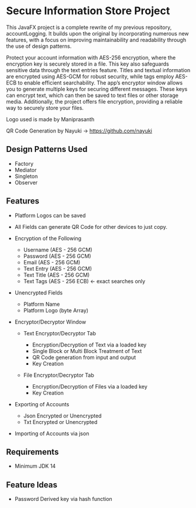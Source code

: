 # Secure Information Store Project


This JavaFX project is a complete rewrite of my previous repository, 
accountLogging. 
It builds upon the 
original by incorporating numerous new features, with a focus on
improving maintainability and readability through the use of design patterns.

Protect your account information with AES-256 encryption, 
where the encryption key is securely stored in a file. 
This key also safeguards sensitive data through the text 
entries feature. Titles and textual information are encrypted 
using AES-GCM for robust security, while tags employ AES-ECB to 
enable efficient searchability. The app’s encryptor window allows you to 
generate multiple keys for securing different messages. 
These keys can encrypt text, which can then be saved to text files or other storage media.
Additionally, the project offers file encryption, providing a reliable way to securely store your files.


Logo used is made by Maniprasanth

QR Code Generation by Nayuki -> https://github.com/nayuki

## Design Patterns Used

- Factory
- Mediator
- Singleton
- Observer


## Features


- Platform Logos can be saved
- All Fields can generate QR Code for other devices to just copy.
- Encryption of the Following

    - Username (AES - 256 GCM)
    - Password (AES - 256 GCM)
    - Email (AES - 256 GCM)
    - Text Entry (AES - 256 GCM)
    - Text Title (AES - 256 GCM)
    - Text Tags (AES - 256 ECB) <- exact searches only
  

- Unencrypted Fields
  - Platform Name
  - Platform Logo (byte Array)


- Encryptor/Decryptor Window 

  - Text Encryptor/Decryptor Tab
      - Encryption/Decryption of Text via a loaded key
      - Single Block or Multi Block Treatment of Text
      - QR Code generation from input and output
      - Key Creation

  - File Encryptor/Decryptor Tab
    - Encryption/Decryption of Files via a loaded key
    - Key Creation



- Exporting of Accounts
  - Json Encrypted or Unencrypted
  - Txt Encrypted or Unencrypted

- Importing of Accounts via json

## Requirements

-   Minimum JDK 14

## Feature Ideas

-  Password Derived key via hash function

